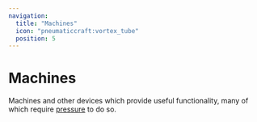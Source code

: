 ```yaml
---
navigation:
  title: "Machines"
  icon: "pneumaticcraft:vortex_tube"
  position: 5
---
```


# Machines

Machines and other devices which provide useful functionality, many of which require [pressure](./pressure.md) to do so.

<SubPages />